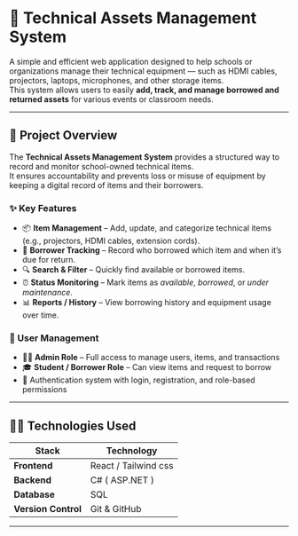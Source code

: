 # 🧰 Technical Assets Management System

A simple and efficient web application designed to help schools or organizations manage their technical equipment — such as HDMI cables, projectors, laptops, microphones, and other storage items.  
This system allows users to easily **add, track, and manage borrowed and returned assets** for various events or classroom needs.

---

## 🎯 Project Overview

The **Technical Assets Management System** provides a structured way to record and monitor school-owned technical items.  
It ensures accountability and prevents loss or misuse of equipment by keeping a digital record of items and their borrowers.

### ✨ Key Features
- 📦 **Item Management** – Add, update, and categorize technical items (e.g., projectors, HDMI cables, extension cords).
- 👥 **Borrower Tracking** – Record who borrowed which item and when it’s due for return.
- 🔍 **Search & Filter** – Quickly find available or borrowed items.
- ⏰ **Status Monitoring** – Mark items as *available*, *borrowed*, or *under maintenance*.
- 📊 **Reports / History** – View borrowing history and equipment usage over time.

### 👥 User Management
- 🧑‍💼 **Admin Role** – Full access to manage users, items, and transactions  
- 🎓 **Student / Borrower Role** – Can view items and request to borrow  
- 🔐 Authentication system with login, registration, and role-based permissions

---

## 🧑‍💻 Technologies Used

| Stack | Technology |
|--------|-------------|
| **Frontend** | React / Tailwind css
| **Backend** | C# ( ASP.NET )
| **Database** | SQL
| **Version Control** | Git & GitHub |

---
